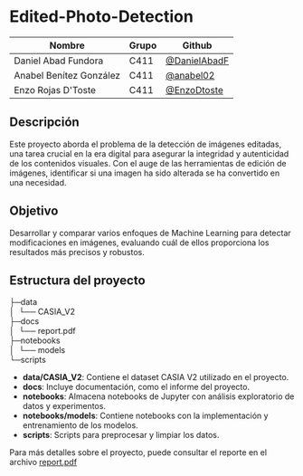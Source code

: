# Edited-Photo-Detection

| **Nombre**              | **Grupo** | **Github**                                     |
|-------------------------|-----------|------------------------------------------------|
| Daniel Abad Fundora     | C411      | [@DanielAbadF](https://github.com/DanielAbadF) |
| Anabel Benítez González | C411      | [@anabel02](https://github.com/anabel02)       |
| Enzo Rojas D'Toste      | C411      | [@EnzoDtoste](https://github.com/EnzoDtoste)   |           

## Descripción
Este proyecto aborda el problema de la detección de imágenes editadas, una tarea crucial en la era digital para asegurar la integridad y autenticidad de los contenidos visuales. Con el auge de las herramientas de edición de imágenes, identificar si una imagen ha sido alterada se ha convertido en una necesidad.

## Objetivo
Desarrollar y comparar varios enfoques de Machine Learning para detectar modificaciones en imágenes, evaluando cuál de ellos proporciona los resultados más precisos y robustos.

## Estructura del proyecto 
├─data <br>
│&nbsp;   └── CASIA_V2 <br>
├─docs<br>
│&nbsp;   └── report.pdf<br>
├─notebooks<br>
│&nbsp;   └── models<br>
└─scripts<br>

- **data/CASIA_V2**: Contiene el dataset CASIA V2 utilizado en el proyecto.
- **docs**: Incluye documentación, como el informe del proyecto.
- **notebooks**: Almacena notebooks de Jupyter con análisis exploratorio de datos y experimentos.
- **notebooks/models**: Contiene notebooks con la implementación y entrenamiento de los modelos.
- **scripts**: Scripts para preprocesar y limpiar los datos.

Para más detalles sobre el proyecto, puede consultar el reporte en el archivo [report.pdf](https://github.com/nose-cs/Edited-Photo-Detection/blob/main/docs/report.pdf)
